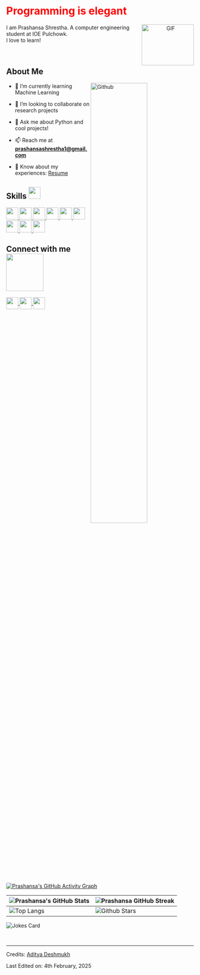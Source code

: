 



<h1><span style="color:red">Programming is elegant </span> </h1>
<p align='center'>
  <a target="_blank" align="center">
  <img align="right" top="150" height="110" width="140" alt="GIF" src="https://media.giphy.com/media/SWoSkN6DxTszqIKEqv/giphy.gif">
</a>
</p>

<div size='20px'> I am Prashansa Shrestha. A computer engineering student at IOE Pulchowk.<br/>I love to learn!<br/> <br/> <br/> 

<h2> About Me </h2>

<img width="55%" align="right" alt="Github" src="https://raw.githubusercontent.com/onimur/.github/master/.resources/git-header.svg" />
  
- 🌱 I’m currently learning Machine Learning
  
- 👯 I’m looking to collaborate on research projects
  
- 💬 Ask me about Python and cool projects!
  
- 📫 Reach me at **prashansashrestha1@gmail.com**

- 📄 Know about my experiences: <a href="https://drive.google.com/drive/folders/1LGQbMSHo4CRxtMFnL96iHyBkBXK1tDK1?usp=sharing" target="blank">Resume</a>

<h2> Skills <img src="https://media2.giphy.com/media/QssGEmpkyEOhBCb7e1/giphy.gif?cid=ecf05e47a0n3gi1bfqntqmob8g9aid1oyj2wr3ds3mg700bl&rid=giphy.gif" width="32px"> </h2>

<a href="https://github.com/prashansa-shrestha?tab=repositories&q=&type=&language=python&sort=">
  <img width="32px" src="https://raw.githubusercontent.com/rahulbanerjee26/githubAboutMeGenerator/main/icons/python.svg">
</a>
<a href="https://github.com/prashansa-shrestha?tab=repositories&q=&type=&language=c&sort=">
  <img width="32px" src="https://raw.githubusercontent.com/rahulbanerjee26/githubAboutMeGenerator/main/icons/c.svg">
</a>
<a href="https://github.com/prashansa-shrestha?tab=repositories&q=&type=&language=cpp&sort=">
  <img width="32px" src="https://raw.githubusercontent.com/rahulbanerjee26/githubAboutMeGenerator/main/icons/cpp.svg">
</a>
<a href="https://github.com/prashansa-shrestha?tab=repositories&q=&type=&language=html&sort=">
  <img width="32px" src="https://raw.githubusercontent.com/rahulbanerjee26/githubAboutMeGenerator/main/icons/html.svg">
</a>
<a href="https://github.com/prashansa-shrestha?tab=repositories&q=&type=&language=css&sort=">
  <img width="32px" src="https://raw.githubusercontent.com/rahulbanerjee26/githubAboutMeGenerator/main/icons/css.svg">
</a>
<a href="https://github.com/prashansa-shrestha?tab=repositories&q=&type=&language=figma&sort=">
  <img width="32px" src="https://raw.githubusercontent.com/rahulbanerjee26/githubAboutMeGenerator/main/icons/figma.svg">
</a>
<a href="https://github.com/prashansa-shrestha?tab=repositories&q=&type=&language=git&sort=">
  <img width="32px" src="https://raw.githubusercontent.com/rahulbanerjee26/githubAboutMeGenerator/main/icons/git.svg">
</a>
<a href="https://github.com/prashansa-shrestha?tab=repositories&q=&type=&language=github&sort=">
  <img width="32px" src="https://raw.githubusercontent.com/rahulbanerjee26/githubAboutMeGenerator/main/icons/github.svg">
</a>
<a href="https://github.com/prashansa-shrestha?tab=repositories&q=&type=&language=arduino&sort=">
  <img width="32px" src="https://raw.githubusercontent.com/rahulbanerjee26/githubAboutMeGenerator/main/icons/arduino.svg">
</a>


<h2> Connect with me <img src='https://raw.githubusercontent.com/ShahriarShafin/ShahriarShafin/main/Assets/handshake.gif' width="100px"> </h2>
<a href='https://www.linkedin.com/in/prashansa-shrestha/'>
  <img width='32px' align='center' src="https://raw.githubusercontent.com/rahulbanerjee26/githubAboutMeGenerator/main/icons/linked-in-alt.svg"/>
</a>
<a href='https://x.com/Prashansa_Sthaa'>
  <img width='32px' align='center' src="https://raw.githubusercontent.com/rahulbanerjee26/githubAboutMeGenerator/main/icons/twitter.svg"/>
</a>
<a href='https://medium.com/@prashansa-shrestha'>
  <img width='32px' align='center' src="https://raw.githubusercontent.com/rahulbanerjee26/githubAboutMeGenerator/main/icons/medium.svg"/>
</a>

<br>
<br>
  <br>
  
[![Prashansa's GitHub Activity Graph](https://activity-graph.herokuapp.com/graph?username=prashansa-shrestha&theme=tokyonight)](https://git.io/praveenscience)

| ![Prashansa's GitHub Stats](https://github-readme-stats.vercel.app/api?username=prashansa-shrestha&show_icons=true&theme=tokyonight) | ![Prashansa GitHub Streak](https://github-readme-streak-stats.herokuapp.com/?user=prashansa-shrestha&theme=tokyonight) |
| --- | --- |
| ![Top Langs](https://github-readme-stats.vercel.app/api/top-langs/?username=prashansa-shrestha&theme=tokyonight) | ![Github Stars](https://github-readme-stats.vercel.app/api?username=prashansa-shrestha&show_icons=true&locale=en&count_private=true&hide_rank=true&custom_title=My%20GitHub%20Stats&disable_animations=true&theme=tokyonight) |

![Jokes Card](https://readme-jokes.vercel.app/api?theme=tokyonight)

<br>

-----
Credits: [Aditya Deshmukh](https://github.com/Aditya664)

Last Edited on: 4th February, 2025
